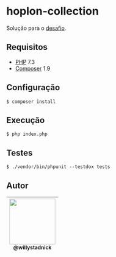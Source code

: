 # hoplon-collection

Solução para o [desafio](challenge.md).

## Requisitos

- [PHP](https://www.php.net/) 7.3
- [Composer](https://getcomposer.org/) 1.9

## Configuração

```
$ composer install
```

## Execução

```
$ php index.php
```

## Testes

```
$ ./vendor/bin/phpunit --testdox tests
```

## Autor

| [<img src="https://avatars2.githubusercontent.com/u/1824706?s=120&v=4" width=120><br><sub>@willystadnick</sub>](https://github.com/willystadnick) |
| :---: |
